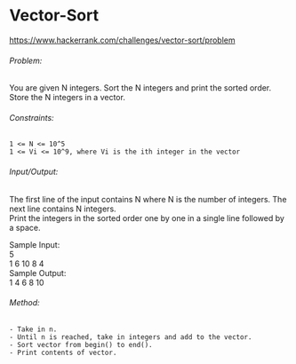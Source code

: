 # Vector-Sort
https://www.hackerrank.com/challenges/vector-sort/problem  
    
###### Problem:  
You are given N integers. Sort the N integers and print the sorted order.  
Store the N integers in a vector.  
  
###### Constraints:  
	1 <= N <= 10^5  
	1 <= Vi <= 10^9, where Vi is the ith integer in the vector  
 
###### Input/Output:  
The first line of the input contains N where N is the number of integers. The next line contains N integers.  
Print the integers in the sorted order one by one in a single line followed by a space.  
  
Sample Input:  
	5  
	1 6 10 8 4  
Sample Output:  
	1 4 6 8 10  
  
###### Method:  
	- Take in n.  
	- Until n is reached, take in integers and add to the vector.  
	- Sort vector from begin() to end().  
	- Print contents of vector.  